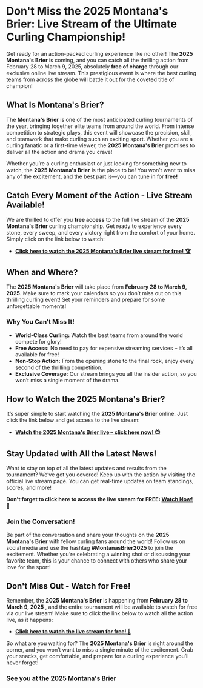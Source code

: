 # Don't Miss the 2025 Montana's Brier: Live Stream of the Ultimate Curling Championship!

Get ready for an action-packed curling experience like no other! The **2025 Montana's Brier** is coming, and you can catch all the thrilling action from February 28 to March 9, 2025, absolutely **free of charge** through our exclusive online live stream. This prestigious event is where the best curling teams from across the globe will battle it out for the coveted title of champion!

## What Is Montana's Brier?

The **Montana's Brier** is one of the most anticipated curling tournaments of the year, bringing together elite teams from around the world. From intense competition to strategic plays, this event will showcase the precision, skill, and teamwork that make curling such an exciting sport. Whether you are a curling fanatic or a first-time viewer, the **2025 Montana's Brier** promises to deliver all the action and drama you crave!

Whether you’re a curling enthusiast or just looking for something new to watch, the **2025 Montana's Brier** is the place to be! You won’t want to miss any of the excitement, and the best part is—you can tune in for **free!**

## Catch Every Moment of the Action - Live Stream Available!

We are thrilled to offer you **free access** to the full live stream of the **2025 Montana's Brier** curling championship. Get ready to experience every stone, every sweep, and every victory right from the comfort of your home. Simply click on the link below to watch:

- [**Click here to watch the 2025 Montana's Brier live stream for free! 🏆**](https://tinyurl.com/livestreamfreeo?st=2025montanasbrier&si=gh)

## When and Where?

The **2025 Montana's Brier** will take place from **February 28 to March 9, 2025**. Make sure to mark your calendars so you don’t miss out on this thrilling curling event! Set your reminders and prepare for some unforgettable moments!

### Why You Can’t Miss It!

- **World-Class Curling:** Watch the best teams from around the world compete for glory!
- **Free Access:** No need to pay for expensive streaming services – it’s all available for free!
- **Non-Stop Action:** From the opening stone to the final rock, enjoy every second of the thrilling competition.
- **Exclusive Coverage:** Our stream brings you all the insider action, so you won’t miss a single moment of the drama.

## How to Watch the 2025 Montana's Brier?

It’s super simple to start watching the **2025 Montana's Brier** online. Just click the link below and get access to the live stream:

- [**Watch the 2025 Montana's Brier live – click here now! 📺**](https://tinyurl.com/livestreamfreeo?st=2025montanasbrier&si=gh)

## Stay Updated with All the Latest News!

Want to stay on top of all the latest updates and results from the tournament? We’ve got you covered! Keep up with the action by visiting the official live stream page. You can get real-time updates on team standings, scores, and more!

**Don't forget to click here to access the live stream for FREE: [Watch Now!](https://tinyurl.com/livestreamfreeo?st=2025montanasbrier&si=gh) 🎉**

### Join the Conversation!

Be part of the conversation and share your thoughts on the **2025 Montana's Brier** with fellow curling fans around the world! Follow us on social media and use the hashtag **#MontanasBrier2025** to join the excitement. Whether you’re celebrating a winning shot or discussing your favorite team, this is your chance to connect with others who share your love for the sport!

## Don't Miss Out - Watch for Free!

Remember, the **2025 Montana's Brier** is happening from **February 28 to March 9, 2025** , and the entire tournament will be available to watch for free via our live stream! Make sure to click the link below to watch all the action live, as it happens:

- [**Click here to watch the live stream for free! 🏅**](https://tinyurl.com/livestreamfreeo?st=2025montanasbrier&si=gh)

So what are you waiting for? The **2025 Montana's Brier** is right around the corner, and you won’t want to miss a single minute of the excitement. Grab your snacks, get comfortable, and prepare for a curling experience you’ll never forget!

### See you at the **2025 Montana's Brier**
